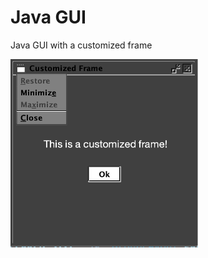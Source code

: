 # Java GUI
Java GUI with a customized frame

<img src="https://github.com/rcastrucci/JavaGUI/blob/main/images/frame.png" width="300" height="auto"/>
